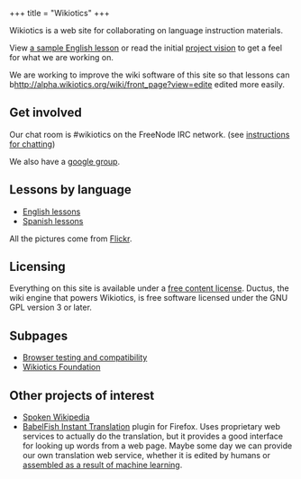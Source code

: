 +++
title = "Wikiotics"
+++

Wikiotics is a web site for collaborating on language instruction
materials.

View [a sample English lesson](/en/English_Lesson_-_Introduction) or
read the initial [project vision](/en/project_vision) to get a feel for
what we are working on.

We are working to improve the wiki software of this site so that lessons
can b<http://alpha.wikiotics.org/wiki/front_page?view=edite> edited more
easily.

## Get involved

Our chat room is \#wikiotics on the FreeNode IRC network. (see
[instructions for chatting](/en/instructions_for_chatting))

We also have a [google group](http://groups.google.com/group/wikiotics).

## Lessons by language

  - [English lessons](/en/English_lessons)
  - [Spanish lessons](/en/Spanish_lessons)

All the pictures come from
[Flickr](http://www.flickr.com/creativecommons/).

## Licensing

Everything on this site is available under a [free content
license](http://en.wikipedia.org/wiki/Free_content#Free_content_licenses).
Ductus, the wiki engine that powers Wikiotics, is free software licensed
under the GNU GPL version 3 or later.

## Subpages

  - [Browser testing and
    compatibility](/en/Browser_testing_and_compatibility)
  - [Wikiotics Foundation](/en/Wikiotics_Foundation)

## Other projects of interest

  - [Spoken
    Wikipedia](http://en.wikipedia.org/wiki/Wikipedia:WikiProject_Spoken_Wikipedia)
  - [BabelFish Instant
    Translation](https://addons.mozilla.org/en-US/firefox/addon/7004)
    plugin for Firefox. Uses proprietary web services to actually do the
    translation, but it provides a good interface for looking up words
    from a web page. Maybe some day we can provide our own translation
    web service, whether it is edited by humans or [assembled as a
    result of machine
    learning](http://michaelnielsen.org/blog/implementing-statistical-machine-translation-using-mapreduce/).
